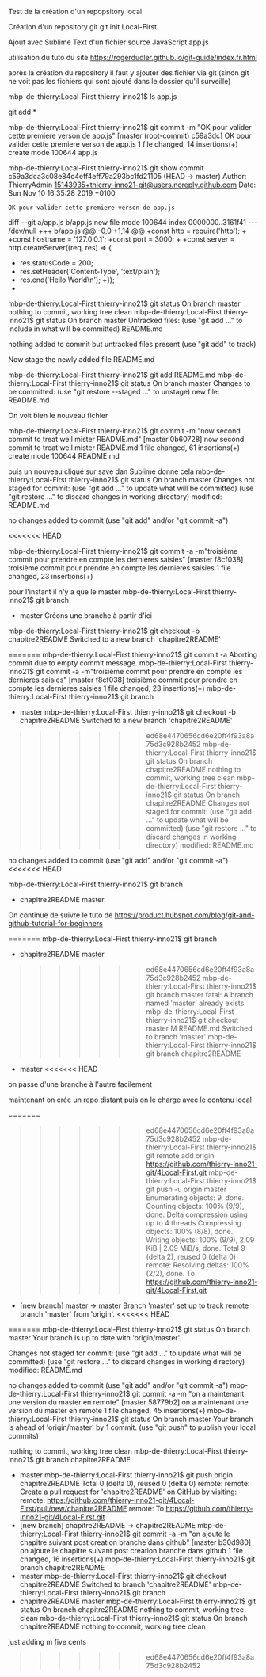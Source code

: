 Test de la création d'un repopsitory local

Création d'un repository git
git init Local-First

Ajout avec Sublime Text d'un fichier source JavaScript app.js

utilisation du tuto du site https://rogerdudler.github.io/git-guide/index.fr.html

après la création du repository il faut y ajouter des fichier via git (sinon git ne voit pas les fichiers qui sont ajouté dans le dossier qu'il surveille)

mbp-de-thierry:Local-First thierry-inno21$ ls
app.js

git add *

mbp-de-thierry:Local-First thierry-inno21$ git commit -m "OK pour valider cette premiere verson de app.js"
[master (root-commit) c59a3dc] OK pour valider cette premiere verson de app.js
 1 file changed, 14 insertions(+)
 create mode 100644 app.js

 mbp-de-thierry:Local-First thierry-inno21$ git show
commit c59a3dca3c08e84c4eff4eff79a293bc1fd21105 (HEAD -> master)
Author: ThierryAdmin <15143935+thierry-inno21-git@users.noreply.github.com>
Date:   Sun Nov 10 16:35:28 2019 +0100

    OK pour valider cette premiere verson de app.js

diff --git a/app.js b/app.js
new file mode 100644
index 0000000..3161f41
--- /dev/null
+++ b/app.js
@@ -0,0 +1,14 @@
+const http = require('http');
+
+const hostname = '127.0.0.1';
+const port = 3000;
+
+const server = http.createServer((req, res) => {
+  res.statusCode = 200;
+  res.setHeader('Content-Type', 'text/plain');
+  res.end('Hello World\n');
+});
+


mbp-de-thierry:Local-First thierry-inno21$ git status
On branch master
nothing to commit, working tree clean
mbp-de-thierry:Local-First thierry-inno21$ git status
On branch master
Untracked files:
  (use "git add <file>..." to include in what will be committed)
	README.md

nothing added to commit but untracked files present (use "git add" to track)

Now stage the newly added file README.md

mbp-de-thierry:Local-First thierry-inno21$ git add README.md 
mbp-de-thierry:Local-First thierry-inno21$ git status
On branch master
Changes to be committed:
  (use "git restore --staged <file>..." to unstage)
	new file:   README.md

On voit bien le nouveau fichier

mbp-de-thierry:Local-First thierry-inno21$ git commit -m "now second commit to treat well mister README.md"
[master 0b60728] now second commit to treat well mister README.md
 1 file changed, 61 insertions(+)
 create mode 100644 README.md

 puis un nouveau cliqué sur save dan Sublime donne cela
 mbp-de-thierry:Local-First thierry-inno21$ git status
On branch master
Changes not staged for commit:
  (use "git add <file>..." to update what will be committed)
  (use "git restore <file>..." to discard changes in working directory)
	modified:   README.md

no changes added to commit (use "git add" and/or "git commit -a")

<<<<<<< HEAD

mbp-de-thierry:Local-First thierry-inno21$ git commit -a -m"troisième commit pour prendre en compte les dernieres saisies"
[master f8cf038] troisième commit pour prendre en compte les dernieres saisies
 1 file changed, 23 insertions(+)


 pour l'instant il n'y a que le master
 mbp-de-thierry:Local-First thierry-inno21$ git branch
* master
Créons une branche à partir d'ici

mbp-de-thierry:Local-First thierry-inno21$ git checkout -b chapitre2README
Switched to a new branch 'chapitre2README'

=======
mbp-de-thierry:Local-First thierry-inno21$ git commit -a
Aborting commit due to empty commit message.
mbp-de-thierry:Local-First thierry-inno21$ git commit -a -m"troisième commit pour prendre en compte les dernieres saisies"
[master f8cf038] troisième commit pour prendre en compte les dernieres saisies
 1 file changed, 23 insertions(+)
mbp-de-thierry:Local-First thierry-inno21$ git branch
* master
mbp-de-thierry:Local-First thierry-inno21$ git checkout -b chapitre2README
Switched to a new branch 'chapitre2README'
>>>>>>> ed68e4470656cd6e20ff4f93a8a75d3c928b2452
mbp-de-thierry:Local-First thierry-inno21$ git status
On branch chapitre2README
nothing to commit, working tree clean
mbp-de-thierry:Local-First thierry-inno21$ git status
On branch chapitre2README
Changes not staged for commit:
  (use "git add <file>..." to update what will be committed)
  (use "git restore <file>..." to discard changes in working directory)
	modified:   README.md

no changes added to commit (use "git add" and/or "git commit -a")
<<<<<<< HEAD


mbp-de-thierry:Local-First thierry-inno21$ git branch
* chapitre2README
  master

On continue de suivre le tuto de https://product.hubspot.com/blog/git-and-github-tutorial-for-beginners

=======
mbp-de-thierry:Local-First thierry-inno21$ git branch
* chapitre2README
  master
>>>>>>> ed68e4470656cd6e20ff4f93a8a75d3c928b2452
mbp-de-thierry:Local-First thierry-inno21$ git branch master
fatal: A branch named 'master' already exists.
mbp-de-thierry:Local-First thierry-inno21$ git checkout master
M	README.md
Switched to branch 'master'
mbp-de-thierry:Local-First thierry-inno21$ git branch
  chapitre2README
* master
<<<<<<< HEAD

on passe d'une branche à l'autre facilement


maintenant on crée un repo distant puis on le charge avec le contenu local

=======
>>>>>>> ed68e4470656cd6e20ff4f93a8a75d3c928b2452
mbp-de-thierry:Local-First thierry-inno21$ git remote add origin https://github.com/thierry-inno21-git/4Local-First.git
mbp-de-thierry:Local-First thierry-inno21$ git push -u origin master
Enumerating objects: 9, done.
Counting objects: 100% (9/9), done.
Delta compression using up to 4 threads
Compressing objects: 100% (8/8), done.
Writing objects: 100% (9/9), 2.09 KiB | 2.09 MiB/s, done.
Total 9 (delta 2), reused 0 (delta 0)
remote: Resolving deltas: 100% (2/2), done.
To https://github.com/thierry-inno21-git/4Local-First.git
 * [new branch]      master -> master
Branch 'master' set up to track remote branch 'master' from 'origin'.
<<<<<<< HEAD


=======
mbp-de-thierry:Local-First thierry-inno21$ git status
On branch master
Your branch is up to date with 'origin/master'.

Changes not staged for commit:
  (use "git add <file>..." to update what will be committed)
  (use "git restore <file>..." to discard changes in working directory)
	modified:   README.md

no changes added to commit (use "git add" and/or "git commit -a")
mbp-de-thierry:Local-First thierry-inno21$ git commit -a -m "on a maintenant une version du master en remote" 
[master 58779b2] on a maintenant une version du master en remote
 1 file changed, 45 insertions(+)
mbp-de-thierry:Local-First thierry-inno21$ git status
On branch master
Your branch is ahead of 'origin/master' by 1 commit.
  (use "git push" to publish your local commits)

nothing to commit, working tree clean
mbp-de-thierry:Local-First thierry-inno21$ git branch
  chapitre2README
* master
mbp-de-thierry:Local-First thierry-inno21$ git push origin chapitre2README
Total 0 (delta 0), reused 0 (delta 0)
remote: 
remote: Create a pull request for 'chapitre2README' on GitHub by visiting:
remote:      https://github.com/thierry-inno21-git/4Local-First/pull/new/chapitre2README
remote: 
To https://github.com/thierry-inno21-git/4Local-First.git
 * [new branch]      chapitre2README -> chapitre2README
mbp-de-thierry:Local-First thierry-inno21$ git commit -a -m "on ajoute le chapitre suivant post creation branche dans github"
[master b30d980] on ajoute le chapitre suivant post creation branche dans github
 1 file changed, 16 insertions(+)
mbp-de-thierry:Local-First thierry-inno21$ git branch
  chapitre2README
* master
mbp-de-thierry:Local-First thierry-inno21$ git checkout chapitre2README
Switched to branch 'chapitre2README'
mbp-de-thierry:Local-First thierry-inno21$ git branch
* chapitre2README
  master
mbp-de-thierry:Local-First thierry-inno21$ git status
On branch chapitre2README
nothing to commit, working tree clean
mbp-de-thierry:Local-First thierry-inno21$ git status
On branch chapitre2README
nothing to commit, working tree clean

just adding m five cents
>>>>>>> ed68e4470656cd6e20ff4f93a8a75d3c928b2452
